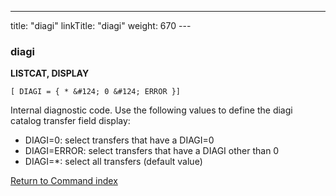 ---
title: "diagi"
linkTitle: "diagi"
weight: 670
---<span id="diagi"></span>

### diagi

****LISTCAT, DISPLAY****

`[ DIAGI = { * &#124; 0 &#124; ERROR }] `

Internal diagnostic code. Use the following values to define the diagi catalog transfer field display:

* DIAGI=0: select transfers that have a DIAGI=0
* DIAGI=ERROR: select transfers that have a DIAGI other than 0
* DIAGI=\*: select all transfers (default value)

[Return to Command index](../../)
